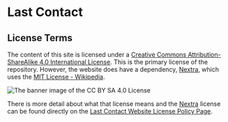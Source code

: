 ﻿# Last Contact

## License Terms

The content of this site is licensed under a
[Creative Commons Attribution-ShareAlike 4.0 International License](http://creativecommons.org/licenses/by-sa/4.0/). This is the primary license of the repository. However, the website does have a dependency, [Nextra](https://nextra.site), which uses the [MIT License - Wikipedia](https://en.wikipedia.org/wiki/MIT_License).

![The banner image of the CC BY SA 4.0 License](https://licensebuttons.net/l/by-sa/4.0/88x31.png)

There is more detail about what that license means and the [Nextra](https://nextra.site) license can be found directly on the [Last Contact Website License Policy Page](https://last-contact.net/about/license).

